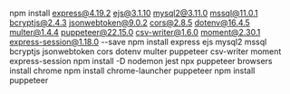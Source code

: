 npm install express@4.19.2 ejs@3.1.10 mysql2@3.11.0 mssql@11.0.1 bcryptjs@2.4.3 jsonwebtoken@9.0.2 cors@2.8.5 dotenv@16.4.5 multer@1.4.4 puppeteer@22.15.0 csv-writer@1.6.0 moment@2.30.1 express-session@1.18.0 --save
npm install express ejs mysql2 mssql bcryptjs jsonwebtoken cors dotenv multer puppeteer csv-writer moment express-session
npm install -D nodemon jest
npx puppeteer browsers install chrome
npm install chrome-launcher puppeteer
npm install puppeteer